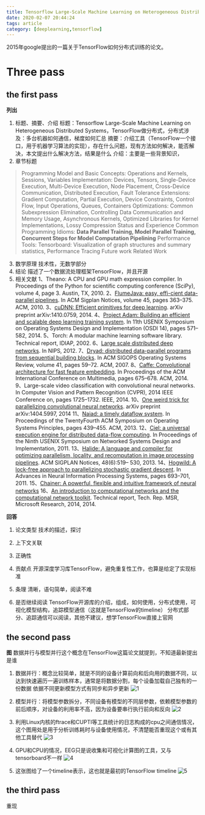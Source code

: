 ```yaml
---
title: Tensorflow Large-Scale Machine Learning on Heterogeneous Distributed Systems
date: 2020-02-07 20:44:24
tags: article
category: [deeplearning,tensorflow]
---
```

2015年google提出的一篇关于TensorFlow如何分布式训练的论文。

# Three pass

## the first pass
**列出**
1. 标题、摘要、介绍
标题：Tensorflow Large-Scale Machine Learning on Heterogeneous Distributed Systems，TensorFlow做分布式，分布式涉及：多台机器如何通信，梯度如何汇总
摘要：介绍工具（TensorFlow一个接口，用于机器学习算法的实现），存在什么问题，现有方法如何解决，能否解决，本文提出什么解决方法，结果是什么
介绍：主要是一些背景知识，
2. 章节标题
> Programming Model and Basic Concepts: Operations and Kernels, Sessions, Variables
> Implementation: Devices, Tensors, Single-Device Execution, Multi-Device Execution, Node Placement, Cross-Device Communication, Distributed Execution, Fault Tolerance
> Extensions: Gradient Computation, Partial Execution, Device Constraints, Control Flow, Input Operations, Queues, Containers
> Optimizations: Common Subexpression Elimination, Controlling Data Communication and Memory Usage, Asynchronous Kernels, Optimized Libraries for Kernel Implementations, Lossy Compression
> Status and Experience
> Common Programming Idioms: **Data Parallel Training, Model Parallel Training, Concurrent Steps for Model Computation Pipelining**
> Performance
> Tools: Tensorboard: Visualization of graph structures and summary statistics, Performance Tracing
> Future work
> Related Work
3. 数学原理
技术性，无数学部分
4. 结论
描述了一个数据流处理框架TensorFlow，并且开源
5. 相关文献
1、Theano: A CPU and GPU math expression compiler. In Proceedings of the Python for scientific computing conference (SciPy), volume 4, page 3. Austin, TX, 2010.
2、[FlumeJava: easy, effi-cient data-parallel pipelines](http://x86.cs.duke.edu/courses/fall13/cps296.4/838-CloudPapers/FlumeJava.pdf). In ACM Sigplan Notices, volume 45, pages 363–375. ACM, 2010.
3、[cuDNN: Efficient primitives for deep learning](https://arxiv.org/pdf/1410.0759.pdf). arXiv preprint arXiv:1410.0759, 2014.
4、[Project Adam: Building an efficient and scalable deep learning training system](http://www.cs.otago.ac.nz/cosc440/readings/osdi14-paper-chilimbi.pdf). In 11th USENIX Symposium on Operating Systems Design and Implementation (OSDI 14), pages 571–582, 2014.
5、Torch: A modular machine learning software library. Technical report, IDIAP, 2002.
6、[Large scale distributed deep networks](http://ai.stanford.edu/~ang/papers-tofile/large_deep_networks_nips2012.pdf). In NIPS, 2012.
7、[Dryad: distributed data-parallel programs from sequential building blocks](http://its.kpi.ua/itm/lgloba/discipline/%D0%A0%D0%BE%D0%B7%D1%80%D0%BE%D0%B1%D0%BA%D0%B0%20%D1%96%D0%BD%D1%84%D0%BE%D1%80%D0%BC%D0%B0%D1%86%D1%96%D0%B9%D0%BD%D0%B8%D1%85%20%D1%80%D0%B5%D1%81%D1%83%D1%80%D1%81%D1%96%D0%B2%20%D1%82%D0%B0%20%D1%81%D0%B8%D1%81%D1%82%D0%B5%D0%BC/Dryad.pdf). In ACM SIGOPS Operating Systems Review, volume 41, pages 59–72. ACM, 2007.
8、[Caffe: Convolutional architecture for fast feature embedding](https://arxiv.org/pdf/1408.5093.pdf). In Proceedings of the ACM International Conference on Multimedia, pages 675–678. ACM, 2014.
9、Large-scale video classification with convolutional neural networks. In Computer Vision and Pattern Recognition (CVPR), 2014 IEEE Conference on, pages 1725–1732. IEEE, 2014.
10、[One weird trick for parallelizing convolutional neural networks](http://de.arxiv.org/pdf/1404.5997). arXiv preprint arXiv:1404.5997, 2014
11、[Naiad: a timely dataflow system](https://people.eecs.berkeley.edu/~istoica/classes/cs294/15/notes/04-naiad.pdf). In Proceedings of the TwentyFourth ACM Symposium on Operating Systems Principles, pages 439–455. ACM, 2013.
12、[Ciel: a universal execution engine for distributed data-flow computing](https://wwwdb.inf.tu-dresden.de/wp-content/uploads/sose2017-hs5-2.pdf). In Proceedings of the Ninth USENIX Symposium on Networked Systems Design and Implementation, 2011.
13、[Halide: A language and compiler for optimizing parallelism, locality, and recomputation in image processing pipelines](http://people.csail.mit.edu/fredo/tmp/Halide-5min.pdf). ACM SIGPLAN Notices, 48(6):519– 530, 2013.
14、[Hogwild: A lock-free approach to parallelizing stochastic gradient descent](https://arxiv.org/pdf/1106.5730.pdf). In Advances in Neural Information Processing Systems, pages 693–701, 2011.
15、[Chainer: A powerful, flexible and intuitive framework of neural networks](https://chainer.org/)
16、[An introduction to computational networks and the computational network toolkit](http://pdfs.semanticscholar.org/3fc6/8a68225edce1635bc32054c1425db287fba3.pdf). Technical report, Tech. Rep. MSR, Microsoft Research, 2014, 2014.

**回答**
1. 论文类型
技术的描述，探讨
2. 上下文关联

3. 正确性

4. 贡献点
开源深度学习库TensorFlow，避免重复性工作，也算是给定了实现标准
5. 条理
清晰，语句简单，阅读不难
6. 是否继续阅读
TensorFlow开源库的介绍，组成，如何使用，分布式使用，可视化模型结构，追踪模型通信（这就是TensorFlow的timeline）
分布式部分、追踪通信可以阅读，其他不建议，想学TensorFlow直接上官网

## the second pass
**图**
数据并行与模型并行这个概念在TensorFlow这篇论文就提到，不知道最新提出是谁
1. 数据并行：概念比较简单，就是不同的设备计算前向和后向用的数据不同，以达到快速遍历一遍训练样本，通常是将数据分割，每个设备加载自己独有的一份数据
依据不同更新模型方式有同步和异步更新
![](/images/tensorflow-0207/1.png "1")

2. 模型并行：将模型参数拆分，不同设备有模型的不同层参数，依赖模型参数的前后顺序，对设备的利用率不高，因为设备要串行执行前向和反向
![](/images/tensorflow-0207/2.png "2")

3. 利用Linux内核的ftrace和CUPTI等工具统计的日志构成的cpu之间通信情况，这个图用处是用于分析训练耗时与设备使用情况，不清楚能否重现这个或有其他工具替代
![](/images/tensorflow-0207/3.png "3")

4. GPU和CPU的情况，EEG只是说收集和可视化计算图的工具，又与tensorboard不一样
![](/images/tensorflow-0207/4.png "4")

5. 这张图给了一个timeline表示，这也就是最初的TensorFlow timeline
![](/images/tensorflow-0207/5.png "5")

## the third pass
重现
